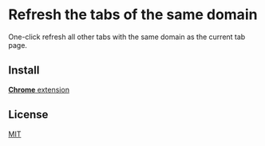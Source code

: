# Refresh the tabs of the same domain

One-click refresh all other tabs with the same domain as the current tab page.

## Install

[**Chrome** extension]() <!-- TODO: Add chrome extension link inside parenthesis -->

## License

[MIT](/LICENSE)
